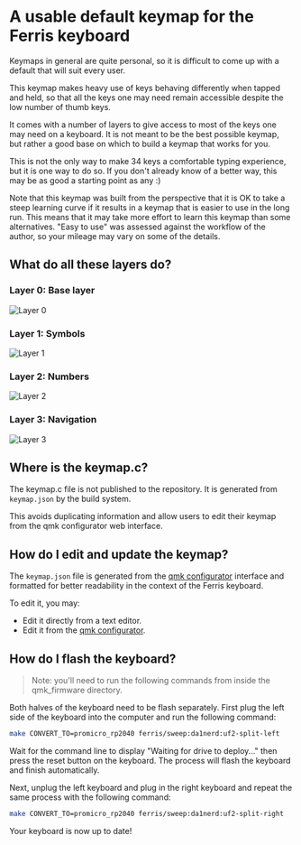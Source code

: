 A usable default keymap for the Ferris keyboard
===============================================

Keymaps in general are quite personal, so it is difficult to come up with a default that will suit every user.

This keymap makes heavy use of keys behaving differently when tapped and held, so that all the keys one may need remain accessible despite the low number of thumb keys.

It comes with a number of layers to give access to most of the keys one may need on a keyboard. It is not meant to be the best possible keymap, but rather a good base on which to build a keymap that works for you.

This is not the only way to make 34 keys a comfortable typing experience, but it is one way to do so. If you don't already know of a better way, this may be as good a starting point as any :)

Note that this keymap was built from the perspective that it is OK to take a steep learning curve if it results in a keymap that is easier to use in the long run. This means that it may take more effort to learn this keymap than some alternatives. "Easy to use" was assessed against the workflow of the author, so your mileage may vary on some of the details.

What do all these layers do?
----------------------------

### Layer 0: Base layer

![Layer 0](./images/layer0.png)

### Layer 1: Symbols

![Layer 1](./images/layer1.png)



### Layer 2: Numbers

![Layer 2](./images/layer2.png)

### Layer 3: Navigation

![Layer 3](./images/layer3.png)

Where is the keymap.c?
----------------------

The keymap.c file is not published to the repository. It is generated from `keymap.json` by the build system.

This avoids duplicating information and allow users to edit their keymap from the qmk configurator web interface.

How do I edit and update the keymap?
------------------------------------

The `keymap.json` file is generated from the [qmk configurator](https://config.qmk.fm) interface and formatted for better readability in the context of the Ferris keyboard.

To edit it, you may:
* Edit it directly from a text editor.
* Edit it from the [qmk configurator](https://config.qmk.fm).

How do I flash the keyboard?
------------------------------------

> Note: you'll need to run the following commands from inside the qmk_firmware directory.

Both halves of the keyboard need to be flash separately. First plug the left side of the keyboard into the computer and run the following command:

```sh
make CONVERT_TO=promicro_rp2040 ferris/sweep:da1nerd:uf2-split-left
```

Wait for the command line to display "Waiting for drive to deploy..." then press the reset button on the keyboard. The process will flash the keyboard and finish automatically.

Next, unplug the left keyboard and plug in the right keyboard and repeat the same process with the following command:

```sh
make CONVERT_TO=promicro_rp2040 ferris/sweep:da1nerd:uf2-split-right
```

Your keyboard is now up to date!
